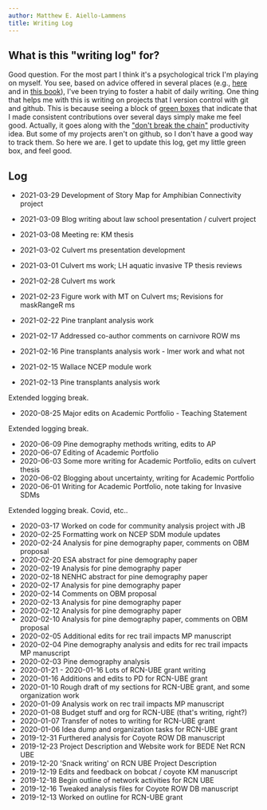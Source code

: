 ```yaml
---
author: Matthew E. Aiello-Lammens
title: Writing Log
---
```


## What is this "writing log" for?

Good question. For the most part I think it's a psychological trick I'm playing on myself. You see, based on advice offered in several places (e.g., [here](https://www.facultydiversity.org/14-day-challenge) and in [this book](https://www.apa.org/pubs/books/4441010)), I've been trying to foster a habit of daily writing. One thing that helps me with this is writing on projects that I version control with git and github. This is because seeing a block of [green boxes](https://github.com/mlammens) that indicate that I made consistent contributions over several days simply make me feel good. Actually, it goes along with the ["don't break the chain"](https://lifehacker.com/jerry-seinfelds-productivity-secret-281626) productivity idea. But some of my projects aren't on github, so I don't have a good way to track them. So here we are. I get to update this log, get my little green box, and feel good.

## Log

* 2021-03-29 Development of Story Map for Amphibian Connectivity project

* 2021-03-09 Blog writing about law school presentation / culvert project
* 2021-03-08 Meeting re: KM thesis

* 2021-03-02 Culvert ms presentation development
* 2021-03-01 Culvert ms work; LH aquatic invasive TP thesis reviews

* 2021-02-28 Culvert ms work
* 2021-02-23 Figure work with MT on Culvert ms; Revisions for maskRangeR ms
* 2021-02-22 Pine tranplant analysis work
* 2021-02-17 Addressed co-author comments on carnivore ROW ms
* 2021-02-16 Pine transplants analysis work - lmer work and what not
* 2021-02-15 Wallace NCEP module work
* 2021-02-13 Pine transplants analysis work

Extended logging break. 

* 2020-08-25 Major edits on Academic Portfolio - Teaching Statement

Extended logging break. 

* 2020-06-09 Pine demography methods writing, edits to AP
* 2020-06-07 Editing of Academic Portfolio
* 2020-06-03 Some more writing for Academic Portfolio, edits on culvert thesis
* 2020-06-02 Blogging about uncertainty, writing for Academic Portfolio
* 2020-06-01 Writing for Academic Portfolio, note taking for Invasive SDMs

Extended logging break. Covid, etc..

* 2020-03-17 Worked on code for community analysis project with JB
* 2020-02-25 Formatting work on NCEP SDM module updates
* 2020-02-24 Analysis for pine demography paper, comments on OBM proposal
* 2020-02-20 ESA abstract for pine demography paper
* 2020-02-19 Analysis for pine demography paper
* 2020-02-18 NENHC abstract for pine demography paper 
* 2020-02-17 Analysis for pine demography paper
* 2020-02-14 Comments on OBM proposal
* 2020-02-13 Analysis for pine demography paper
* 2020-02-12 Analysis for pine demography paper
* 2020-02-10 Analysis for pine demography paper, comments on OBM proposal
* 2020-02-05 Additional edits for rec trail impacts MP manuscript
* 2020-02-04 Pine demography analysis and edits for rec trail impacts MP manuscript
* 2020-02-03 Pine demography analysis
* 2020-01-21 - 2020-01-16 Lots of RCN-UBE grant writing
* 2020-01-16 Additions and edits to PD for RCN-UBE grant
* 2020-01-10 Rough draft of my sections for RCN-UBE grant, and some organization work
* 2020-01-09 Analysis work on rec trail impacts MP manuscript
* 2020-01-08 Budget stuff and org for RCN-UBE (that's writing, right?)
* 2020-01-07 Transfer of notes to writing for RCN-UBE grant
* 2020-01-06 Idea dump and organization tasks for RCN-UBE grant
* 2019-12-31 Furthered analysis for Coyote ROW DB manuscript
* 2019-12-23 Project Description and Website work for BEDE Net RCN UBE
* 2019-12-20 'Snack writing' on RCN UBE Project Description
* 2019-12-19 Edits and feedback on bobcat / coyote KM manuscript
* 2019-12-18 Begin outline of network activities for RCN UBE
* 2019-12-16 Tweaked analysis files for Coyote ROW DB manuscript
* 2019-12-13 Worked on outline for RCN-UBE grant
